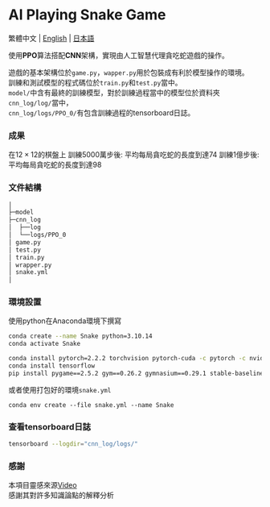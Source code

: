 # AI Playing Snake Game

繁體中文 | [English](README.md) | [日本語](README_JAPANESE.md)

使用**PPO**算法搭配**CNN**架構，實現由人工智慧代理貪吃蛇遊戲的操作。

遊戲的基本架構位於`game.py`，`wapper.py`用於包裝成有利於模型操作的環境。\
訓練和測試模型的程式碼位於`train.py`和`test.py`當中。\
`model/`中含有最終的訓練模型，對於訓練過程當中的模型位於資料夾`cnn_log/log/`當中，\
`cnn_log/logs/PPO_0/`有包含訓練過程的tensorboard日誌。

### 成果

在$12\times12$的棋盤上
訓練5000萬步後: 平均每局貪吃蛇的長度到達74
訓練1億步後: 平均每局貪吃蛇的長度到達98

### 文件結構

```bash
│
├─model
├─cnn_log
│  ├──log
│  └──logs/PPO_0
│ game.py
│ test.py
│ train.py
│ wrapper.py
│ snake.yml
│
```


### 環境設置

使用python在Anaconda環境下撰寫

```bash
conda create --name Snake python=3.10.14
conda activate Snake
```

```bash
conda install pytorch=2.2.2 torchvision pytorch-cuda -c pytorch -c nvidia
conda install tensorflow
pip install pygame==2.5.2 gym==0.26.2 gymnasium==0.29.1 stable-baselines3==2.3.2 tensorboard==2.9.1
```

或者使用打包好的環境`snake.yml`
```bash!
conda env create --file snake.yml --name Snake
```

### 查看tensorboard日誌

```bash
tensorboard --logdir="cnn_log/logs/"
```

### 感謝

本項目靈感來源[Video](https://www.youtube.com/watch?v=jTVMxJBtmFs)\
感謝其對許多知識論點的解釋分析